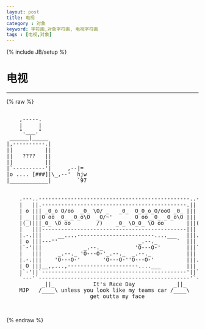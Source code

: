 ```yaml
---
layout: post
title: 电视
category : 对象
keyword: 字符画,对象字符画, 电视字符画
tags : [电视,对象]
---
```

{% include JB/setup %}
# 电视
---
{% raw %}
<pre>

    ,-----.                 
    |     |                    
    &quot;.___.&quot;                 
 ______|_____                       
|,----------.|            
||          ||            
||   ????   ||                  
||          ||                      
|`----------&#039;|     ,--|=             
|o .... [###]|\_,--&#039;  hjw            
|____________|        `97 


    .---..-----------------------------------------------..---.
    |   ||.---------------------------------------------.||   |
    | o ||| _0_o O/oo  _0_ \O/ _   _0_  O_0_o_O/ooO _0_ ||| o |
    | _ |||O oo _0_ _0_o\O  _O/~&#039;       O oo__0_ _0_o\O ||| _ |
    |(_)|||_0_ \O oo        /)    _0_ \O_0_ \O oo       |||(_)|
    |   |||---------------------------------------------|||   |
    |.-.|||     __....------------------------....___   |||.-.|
    | o |||---&#039;&#039;                         _.--._      `  ||| o |
    |`-&#039;|||             _.--._          &#039;O---O-&#039;        |||`-&#039;|
    |   |||     _.--._ &#039;O---O-&#039;_.--._  _.--._           |||   |
    |.-.|||    &#039;O---O-&#039;       &#039;O---O-&#039;&#039;O---O-&#039;          |||.-.|
    | O |||__,,...,----------------------....___        ||| O |
    |`-&#039;||`---------------------------------------------&#039;||`-&#039;|
    `---&#039;`-----------------------------------------------&#039;`---&#039;
           _||_            It&#039;s Race Day            _||_
    MJP   /____\ unless you look like my teams car /____\
                          get outta my face 

 </pre>
{% endraw %}
